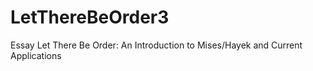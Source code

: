 # LetThereBeOrder3
Essay Let There Be Order: An Introduction to Mises/Hayek and Current Applications
